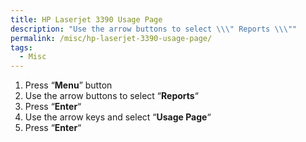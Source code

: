 ```yaml
---
title: HP Laserjet 3390 Usage Page
description: "Use the arrow buttons to select \\\" Reports \\\""
permalink: /misc/hp-laserjet-3390-usage-page/
tags:
  - Misc
---
```

  1. Press &#8220;**Menu**&#8221; button
  2. Use the arrow buttons to select &#8220;**Reports**&#8220;
  3. Press &#8220;**Enter**&#8220;
  4. Use the arrow keys and select &#8220;**Usage Page**&#8220;
  5. Press &#8220;**Enter**&#8220;
